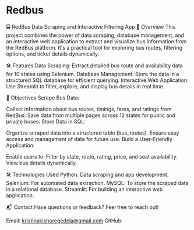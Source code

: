# Redbus
🚍 RedBus Data Scraping and Interactive Filtering App
🌟 Overview
This project combines the power of data scraping, database management, and an interactive web application to extract and visualize bus information from the RedBus platform. It's a practical tool for exploring bus routes, filtering options, and ticket details dynamically.

🛠️ Features
Data Scraping: Extract detailed bus route and availability data for 10 states using Selenium.
Database Management: Store the data in a structured SQL database for efficient querying.
Interactive Web Application: Use Streamlit to filter, explore, and display bus details in real time.

📌 Objectives
Scrape Bus Data:

Collect information about bus routes, timings, fares, and ratings from RedBus.
Save data from multiple pages across 12 states for public and private buses.
Store Data in SQL:

Organize scraped data into a structured table (bus_routes).
Ensure easy access and management of data for future use.
Build a User-Friendly Application:

Enable users to:
Filter by state, route, rating, price, and seat availability.
View bus details dynamically.

🛠️ Technologies Used
Python: Data scraping and app development.
Selenium: For automated data extraction.
MySQL: To store the scraped data in a relational database.
Streamlit: For building an interactive web application.


📬 Contact
Have questions or feedback? Feel free to reach out!

Email: krishnakishoregedela@gmail.com
GitHub: 
